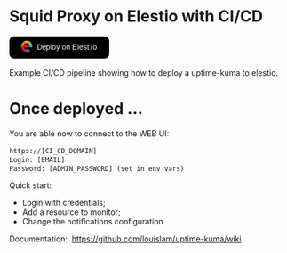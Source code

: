 # Squid Proxy on Elestio with CI/CD

<a href="https://dash.elest.io/deploy?source=cicd&social=dockerCompose&url=https://github.com/elestio-examples/uptime-kuma"><img src="deploy-on-elestio.png" alt="Deploy on Elest.io" width="180px" /></a>

Example CI/CD pipeline showing how to deploy a uptime-kuma to elestio.

# Once deployed ...

You are able now to connect to the WEB UI:

    https://[CI_CD_DOMAIN]
    Login: [EMAIL]
    Password: [ADMIN_PASSWORD] (set in env vars)

Quick start:

- Login with credentials;
- Add a resource to monitor;
- Change the notifications configuration

Documentation: 
https://github.com/louislam/uptime-kuma/wiki
